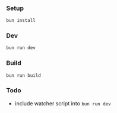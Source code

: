 ### Setup

```bash
bun install
```

### Dev

```bash
bun run dev
```

### Build

```bash
bun run build
```

### Todo

- include watcher script into `bun run dev`
